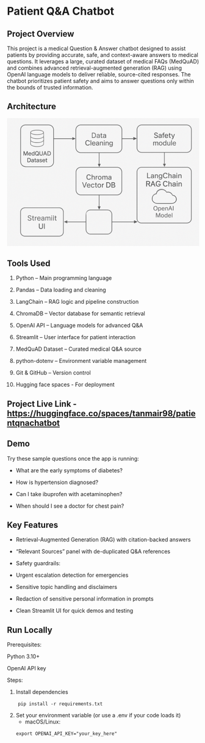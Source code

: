 # Patient Q&A Chatbot

## Project Overview
This project is a medical Question & Answer chatbot designed to assist patients by providing accurate, safe, and context-aware answers to medical questions. It leverages a large, curated dataset of medical FAQs (MedQuAD) and combines advanced retrieval-augmented generation (RAG) using OpenAI language models to deliver reliable, source-cited responses. The chatbot prioritizes patient safety and aims to answer questions only within the bounds of trusted information.

## Architecture
![Project Diagram](architecture.png)

## Tools Used
1. Python – Main programming language

2. Pandas – Data loading and cleaning

3. LangChain – RAG logic and pipeline construction

4. ChromaDB – Vector database for semantic retrieval

5. OpenAI API – Language models for advanced Q&A

6. Streamlit – User interface for patient interaction

7. MedQuAD Dataset – Curated medical Q&A source

8. python-dotenv – Environment variable management

9. Git & GitHub – Version control

10. Hugging face spaces - For deployment

## Project Live Link - https://huggingface.co/spaces/tanmair98/patientqnachatbot

## Demo

Try these sample questions once the app is running:

- What are the early symptoms of diabetes?

- How is hypertension diagnosed?

- Can I take ibuprofen with acetaminophen?

- When should I see a doctor for chest pain?

## Key Features

- Retrieval-Augmented Generation (RAG) with citation-backed answers

- “Relevant Sources” panel with de-duplicated Q&A references

- Safety guardrails:

- Urgent escalation detection for emergencies

- Sensitive topic handling and disclaimers

- Redaction of sensitive personal information in prompts

- Clean Streamlit UI for quick demos and testing

## Run Locally

Prerequisites:

Python 3.10+

OpenAI API key

Steps:

1. Install dependencies

```
    pip install -r requirements.txt
```

2. Set your environment variable (or use a .env if your code loads it)
    - macOS/Linux:
    ```
    export OPENAI_API_KEY="your_key_here"
    ```